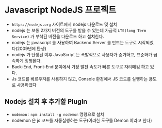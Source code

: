 # Javascript NodeJS 프로젝트

- `https://nodejs.org` 사이트에서 nodejs 다운로드 및 설치
- nodejs 는 보통 2가지 버전의 도구를 받을 수 있는데 가급적 `LTS(long Term Service)` 가 부착된 버전을 다운로드 하고 설치한다.
- nodejs 는 javascript 를 사용하여 Backend Server 를 만드는 도구로 시작되었다(2009년에 탄생)
- nodejs 가 탄생된 이후 JavaScript 는 폭발적으로 사용자가 증가하고, 표준화가 급속하게 징행된다.
- Back-End, Front-End 분야에서 가장 발전 속도가 빠른 도구로 자리매김 하고 있다.
- Js 코드를 바르우저를 사용하지 않고, Console 환경에서 JS 코드를 실행하는 용도로 사용하겠다

## Nodejs 설치 후 추가할 PlugIn

- `nodemon` : `npm install -g nodemon` 명령으로 설치
- nodemon 은 js 코드를 자동실행하는 도구(이러한 도구를 Demon 이라고 한다)

